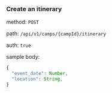 ### Create an itinerary

method: `POST`

path: `/api/v1/camps/{campId}/itinerary`

auth: `true`

sample body:

```js
{
  "event_date": Number,
  "location": String,
}
```
